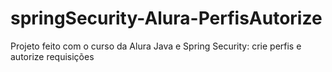 # springSecurity-Alura-PerfisAutorize
Projeto feito com o curso da Alura Java e Spring Security: crie perfis e autorize requisições
